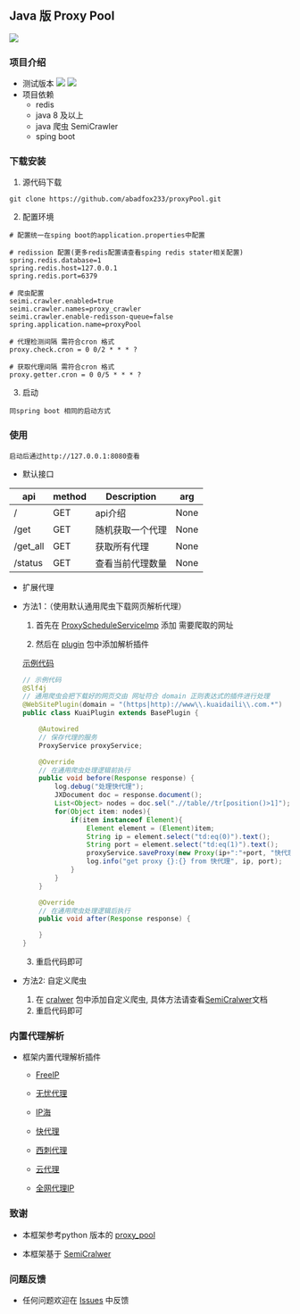 Java 版 Proxy Pool
--------
[![](https://img.shields.io/badge/language-Java-green.svg)](https://github.com/abadfox233/proxyPool)

### 项目介绍

* 测试版本  [![](https://img.shields.io/badge/java-8-green.svg)](https://github.com/abadfox233/proxyPool)  [![](https://img.shields.io/badge/spring--boot-2.x-green.svg)](https://github.com/abadfox233/proxyPool)
* 项目依赖
   * redis
   * java 8 及以上
   * java 爬虫 SemiCrawler
   * sping boot 

### 下载安装

1. 源代码下载
```shell
git clone https://github.com/abadfox233/proxyPool.git
```
2. 配置环境
```
# 配置统一在sping boot的application.properties中配置

# redission 配置(更多redis配置请查看sping redis stater相关配置)
spring.redis.database=1
spring.redis.host=127.0.0.1
spring.redis.port=6379

# 爬虫配置
seimi.crawler.enabled=true
seimi.crawler.names=proxy_crawler
seimi.crawler.enable-redisson-queue=false
spring.application.name=proxyPool

# 代理检测间隔 需符合cron 格式
proxy.check.cron = 0 0/2 * * * ?

# 获取代理间隔 需符合cron 格式
proxy.getter.cron = 0 0/5 * * * ?

```
3. 启动
```
同spring boot 相同的启动方式
```
### 使用
	启动后通过http://127.0.0.1:8080查看
*  默认接口

| api | method | Description | arg|
| ----| ---- | ---- | ----|
| / | GET | api介绍 | None |
| /get | GET | 随机获取一个代理 | None|
| /get_all | GET | 获取所有代理 |None|
| /status | GET | 查看当前代理数量 |None|

* 扩展代理

* 方法1：（使用默认通用爬虫下载网页解析代理）

  1.  首先在 [ProxyScheduleServiceImp]( https://github.com/abadfox233/proxyPool/blob/master/src/main/java/org/ning/proxypool/service/imp/ProxyScheduleServiceImp.java ) 添加 需要爬取的网址

  2.  然后在 [plugin]( https://github.com/abadfox233/proxyPool/tree/master/src/main/java/org/ning/proxypool/plugins ) 包中添加解析插件

     [示例代码]( https://github.com/abadfox233/proxyPool/blob/master/src/main/java/org/ning/proxypool/plugins/KuaiPlugin.java )

     ```java
     // 示例代码
     @Slf4j
     // 通用爬虫会把下载好的网页交由 网址符合 domain 正则表达式的插件进行处理
     @WebSitePlugin(domain = "(https|http)://www\\.kuaidaili\\.com.*")
     public class KuaiPlugin extends BasePlugin {
     
         @Autowired
         // 保存代理的服务
         ProxyService proxyService;
     
         @Override
         // 在通用爬虫处理逻辑前执行
         public void before(Response response) {
             log.debug("处理快代理");
             JXDocument doc = response.document();
             List<Object> nodes = doc.sel(".//table//tr[position()>1]");
             for(Object item: nodes){
                 if(item instanceof Element){
                     Element element = (Element)item;
                     String ip = element.select("td:eq(0)").text();
                     String port = element.select("td:eq(1)").text();
                     proxyService.saveProxy(new Proxy(ip+":"+port, "快代理",  Proxy.ProxyType.getType("http")), false, true);
                     log.info("get proxy {}:{} from 快代理", ip, port);
                 }
             }
         }
     
         @Override
         // 在通用爬虫处理逻辑后执行
         public void after(Response response) {
     
         }
     }
     ```

     3. 重启代码即可

* 方法2: 自定义爬虫
	
	1. 在 [cralwer]( https://github.com/abadfox233/proxyPool/tree/master/src/main/java/org/ning/proxypool/crawlers ) 包中添加自定义爬虫, 具体方法请查看[SemiCralwer]( http://wiki.seimicrawler.org/ )文档
	2. 重启代码即可

### 内置代理解析
- 框架内置代理解析插件
  - [FreeIP](http://www.freeip.top)
  
  - [无忧代理](http://www.goubanjia.com)
  
  - [IP海](http://www.iphai.com)
  
  - [快代理](http://www.kuaidaili.com)
  
  - [西刺代理](http://www.xicidaili.com)
  
  - [云代理](http://www.ip3366.net)
  
  - [全网代理IP](http://www.goubanjia.com/) 
  
### 致谢

* 本框架参考python 版本的 [proxy_pool](https://github.com/jhao104/proxy_pool)

* 本框架基于 [SemiCralwer](https://github.com/zhegexiaohuozi/SeimiCrawler)

### 问题反馈
* 任何问题欢迎在 [Issues](https://github.com/abadfox233/proxyPool/issues) 中反馈